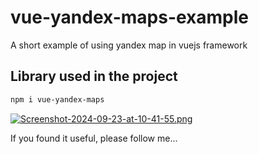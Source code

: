 # vue-yandex-maps-example

A short example of using yandex map in vuejs framework

## Library used in the project
```sh
npm i vue-yandex-maps
```

[![Screenshot-2024-09-23-at-10-41-55.png](https://i.postimg.cc/WpQnLf2q/Screenshot-2024-09-23-at-10-41-55.png)](https://postimg.cc/K4DLtf3m)

If you found it useful, please follow me...
